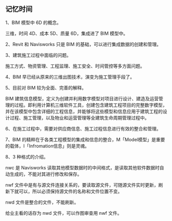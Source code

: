 ## 记忆时间

1、BIM 模型中 6D 的概念。

三维，时间 4D、成本 5D、质量 6D，集成进了 BIM 模型中。

2、Revit 和 Navisworks 只是 BIM 的基础，可以进行集成数据的创建和管理。

3、建筑施工过程中面临的问题。

施工方式、物资管理、工程监理、施工安全、时间管控等多方面问题。

4、BIM 早已经从原来的三维出图技术，演变为施工管理手段了。

5、目前对 BIM 较为全面、完善的解释。

BIM 建筑信息模型，定义为创建并利用数字模型对项目进行设计、建造及运营管理的过程。即利用计算机三维软件工具，创建包含建筑工程项目的完整数字模型，并在该模型中包含详细的工程信息，并能够将这些模型和信息应用于建筑工程的设计过程、施工管理，以及物业和运营管理等全建筑生命周期管理过程中。

6、在施工过程中，需要对供应商信息、施工过程信息进行有效的整合和管理。

7、BIM 的精粹在于各类工程模型的集成和信息的整合，M「Model模型」是重要的载体，I「Infromation信息」则是灵魂。

8、3 种格式的介绍。

nwc 是 Navisworks 读取其他模型数据时的中间格式，是读取其他软件数据时自动生成的，不能对其进行修改和保存。

nwf 文件中是有与源文件连接关系的，要读取源文件，可随源文件实时更新，刷新下就可以，所以必须保持源文件的名称和文件位置不变。

nwd 文件是整合的文件，不能刷新。

给业主看的话存为 nwd 文件，可以作图审查用 nwf 文件。